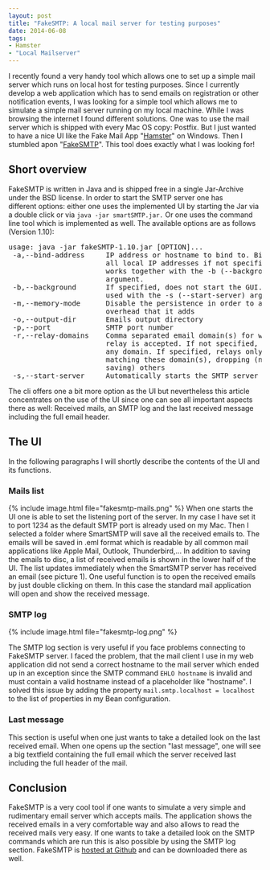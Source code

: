 ```yaml
---
layout: post
title: "FakeSMTP: A local mail server for testing purposes"
date: 2014-06-08
tags:
- Hamster
- "Local Mailserver"
---
```

I recently found a very handy tool which allows one to set up a simple mail server which runs on local host for testing purposes. Since I currently develop a web application which has to send emails on registration or other notification events, I was looking for a simple tool which allows me to simulate a simple mail server running on my local machine. While I was browsing the internet I found different solutions. One was to use the mail server which is shipped with every Mac OS copy: Postfix. But I just wanted to have a nice UI like the Fake Mail App "[Hamster](http://hamster.volker-gringmuth.de)" on Windows. Then I stumbled apon "[FakeSMTP](http://nilhcem.github.io/FakeSMTP/)". This tool does exactly what I was looking for!

<!-- more -->

## Short overview
FakeSMTP is written in Java and is shipped free in a single Jar-Archive under the BSD license. In order to start the SMTP server one has different options: either one uses the implemented UI by starting the Jar via a double click or via `java -jar smartSMTP.jar.` Or one uses the command line tool which is implemented as well. The available options are as follows (Version 1.10):

<pre>usage: java -jar fakeSMTP-1.10.jar [OPTION]...
 -a,--bind-address     IP address or hostname to bind to. Binds to
                       all local IP addresses if not specified. Only
                       works together with the -b (--background)
                       argument.
 -b,--background       If specified, does not start the GUI. Must be
                       used with the -s (--start-server) argument
 -m,--memory-mode      Disable the persistence in order to avoid the
                       overhead that it adds
 -o,--output-dir       Emails output directory
 -p,--port             SMTP port number
 -r,--relay-domains    Comma separated email domain(s) for which
                       relay is accepted. If not specified, relays to
                       any domain. If specified, relays only emails
                       matching these domain(s), dropping (not
                       saving) others
 -s,--start-server     Automatically starts the SMTP server at launch
</pre>

The cli offers one a bit more option as the UI but nevertheless this article concentrates on the use of the UI since one can see all important aspects there as well: Received mails, an SMTP log and the last received message including the full email header.

## The UI
In the following paragraphs I will shortly describe the contents of the UI and its functions.

### Mails list
{% include image.html file="fakesmtp-mails.png" %}
When one starts the UI one is able to set the listening port of the server. In my case I have set it to port 1234 as the default SMTP port is already used on my Mac. Then I selected a folder where SmartSMTP will save all the received emails to. The emails will be saved in .eml format which is readable by all common mail applications like Apple Mail, Outlook, Thunderbird,... In addition to saving the emails to disc, a list of received emails is shown in the lower half of the UI. The list updates immediately when the SmartSMTP server has received an email (see picture 1). One useful function is to open the received emails by just double clicking on them. In this case the standard mail application will open and show the received message.

### SMTP log
{% include image.html file="fakesmtp-log.png" %}

The SMTP log section is very useful if you face problems connecting to FakeSMTP server. I faced the problem, that the mail client I use in my web application did not send a correct hostname to the mail server which ended up in an exception since the SMTP command `EHLO hostname` is invalid and must contain a valid hostname instead of a placeholder like "hostname". I solved this issue by adding the property `mail.smtp.localhost = localhost` to the list of properties in my Bean configuration.

### Last message
This section is useful when one just wants to take a detailed look on the last received email. When one opens up the section "last message", one will see a big textfield containing the full email which the server received last including the full header of the mail.

## Conclusion
FakeSMTP is a very cool tool if one wants to simulate a very simple and rudimentary email server which accepts mails. The application shows the received emails in a very comfortable way and also allows to read the received mails very easy. If one wants to take a detailed look on the SMTP commands which are run this is also possible by using the SMTP log section. FakeSMTP is [hosted at Github](https://github.com/Nilhcem/FakeSMTP) and can be downloaded there as well.
